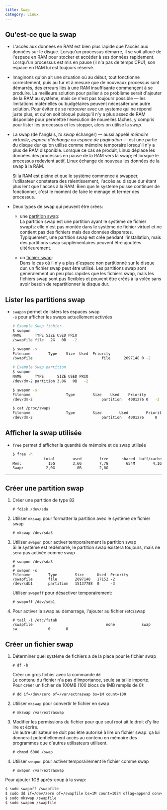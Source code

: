 ```yaml
---
title: Swap
category: Linux
---
```


## Qu'est-ce que la swap

* L'accès aux données en RAM est bien plus rapide que l'accès aux données sur le disque. Lorsqu'un processus démarre, il se voit alloué de l'espace en RAM pour stocker et accéder à ses données rapidement. Lorsqu'un processus est mis en pause (il n'a pas de temps CPU), son espace en RAM lui est toujours réservé.

* Imaginons qu'on ait une situation où au début, tout fonctionne correctement, puis au fur et à mesure que de nouveaux processus sont démarrés, des erreurs liés à une RAM insuffisante commençent à se produire. La meilleure solution pour pallier à ce problème serait d'ajouter de la RAM au système, mais ce n'est pas toujours possible — les limitations matérielles ou budgétaires peuvent nécessiter une autre solution. Pour éviter de se retrouver avec un système qui ne répond juste plus, et qu'on soit bloqué puisqu'il n'y a plus assez de RAM disponible pour permettre l'execution de nouvelles tâches, y compris pour lister les processus et les stopper, alors on utilise la *swap*.

* La swap (de l'anglais, *to swap* échanger) — aussi appelé *mémoire virtuelle*, *espace d'échange* ou *espace de pagination* — est une partie du disque dur qu'on utilise comme mémoire temporaire lorsqu'il n'y a plus de RAM disponible. Lorsque ce cas se produit, Linux déplace les données des processus en pause de la RAM vers la swap; et lorsque le processus redevient actif, Linux échange de nouveau les données de la swap à la RAM.

  Si la RAM est pleine et que le système commence à swapper, l'utilisateur constatera des ralentissement, l'accès au disque dur étant plus lent que l'accès à la RAM. Bien que le système puisse continuer de fonctionner, c'est le moment de faire le ménage et fermer des processus.

* Deux types de swap qui peuvent être crées:

  * une <ins>partition swap</ins>:  
     La partition swap est une partition ayant le système de fichier swapfs: elle n'est pas montée dans le système de fichier virtuel et ne contient pas des fichiers mais des données disparates. Typiquement, une partition swap est crée pendant l'installation, mais des partitions swap supplémentaires peuvent être ajoutées ultérieurement.

  * un <ins>fichier swap</ins>:  
     Dans le cas où il n'y a plus d'espace non partitionné sur le disque dur, un fichier swap peut être utilisé. Les partitions swap sont généralement un peu plus rapides que les fichiers swap, mais les fichiers swap sont pus flexibles et peuvent être créés à la volée sans avoir besoin de repartitionner le disque dur.

## Lister les partitions swap

* `swapon` permet de listers les espaces swap  
  -s pour afficher les swaps actuellement activées

    ``` bash
    # Exemple Swap fichier
    $ swapon
    NAME      TYPE SIZE USED PRIO
    /swapfile file   2G   0B   -2

    $ swapon -s
    Filename        Type    Size  Used  Priority
    /swapfile                               file      2097148 0 -2
    ```

    ``` bash
    # Exemple Swap partition
    $ swapon
    NAME      TYPE      SIZE USED PRIO
    /dev/dm-2 partition 3.8G   0B   -2

    $ swapon -s
    Filename                Type        Size    Used    Priority
    /dev/dm-2                               partition   4001276 0   -2

    $ cat /proc/swaps
    Filename                Type        Size        Used        Priority
    /dev/dm-2                               partition   4001276     0       -2
    ```

## Afficher la swap utilisée

* `free` permet d'afficher la quantité de mémoire et de swap utilisée

  ``` bash
  $ free -h
                total        used        free      shared  buff/cache   available
  Mem:            15G        3,6G        7,7G        654M        4,1G         10G
  Swap:          2,0G          0B        2,0G
  ```

---

## Créer une partition swap

1. Créer une partition de type 82

    ```
    # fdisk /dev/sda
    ```

2. Utiliser `mkswap` pour formatter la partition avec le système de fichier swap

    ```
    # mkswap /dev/sda3
    ```

3. Utiliser `swapon` pour activer temporairement la partition swap  
   Si le système est redémarré, le partition swap existera toujours, mais ne sera pas activée comme swap

    ```
    # swapon /dev/sda3
    #
    # swapon -s
    Filename        Type        Size      Used  Priority
    /swapfile       file        2097148   17152 -2
    /dev/sdb1       partition   15137788  0     -3
    ```

    Utiliser `swapoff` pour désactiver temporairement:

    ```
    # swapoff /dev/sdb1
    ```

4. Pour activer la swap au démarrage, l'ajouter au fichier /etc/swap

    ```
    # tail -1 /etc/fstab
    /swapfile                                 none            swap    sw              0       0
    ```

## Créer un fichier swap

1. Déterminer quel système de fichiers a de la place pour le fichier swap

    ```
    # df -h
    ```

   Créer un gros fichier avec la commande `dd`  
   Le contenu du fichier n'a pas d'importance, seule sa taille importe.  
   Pour créer un fichier de 100MB (100 blocs de 1MB remplis de 0):

    ```
    # dd if=/dev/zero of=/var/extraswap bs=1M count=100
    ```

2. Utiliser `mkswap` pour convertir le fichier en swap

    ```
    # mkswap /var/extraswap
    ```

3. Modifier les permissions du fichier pour que seul root ait le droit d'y lire lire et écrire.  
  Un autre utilisateur ne doit pas être autorisé à lire un fichier swap: ça lui donnerait potentiellement accès au contenu en mémoire des programmes que d'autres utilisateurs utilisent.

    ```
    # chmod 6000 /swap
    ```

4. Utiliser `swapon` pour activer temporairement le fichier comme swap

    ```
    # swapon /var/extraswap
    ```

Pour ajouter 1GB après-coup à la swap:

  ``` bash
  $ sudo swapoff /swapfile
  $ sudo dd if=/dev/zero of=/swapfile bs=1M count=1024 oflag=append conv=notrunc
  $ sudo mkswap /swapfile
  $ sudo swapon /swapfile
  ```

